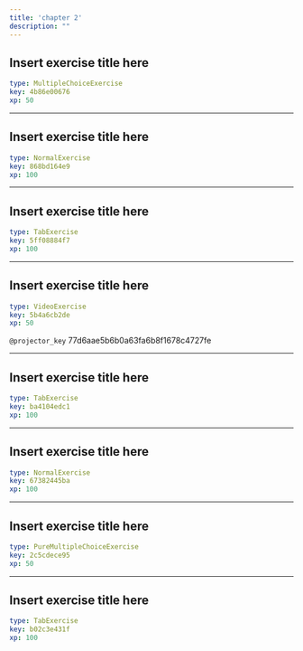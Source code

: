 ```yaml
---
title: 'chapter 2'
description: ""
---
```


## Insert exercise title here

```yaml
type: MultipleChoiceExercise
key: 4b86e00676
xp: 50
```



---

## Insert exercise title here

```yaml
type: NormalExercise
key: 868bd164e9
xp: 100
```



---

## Insert exercise title here

```yaml
type: TabExercise
key: 5ff08884f7
xp: 100
```



---

## Insert exercise title here

```yaml
type: VideoExercise
key: 5b4a6cb2de
xp: 50
```

`@projector_key`
77d6aae5b6b0a63fa6b8f1678c4727fe

---

## Insert exercise title here

```yaml
type: TabExercise
key: ba4104edc1
xp: 100
```



---

## Insert exercise title here

```yaml
type: NormalExercise
key: 67382445ba
xp: 100
```



---

## Insert exercise title here

```yaml
type: PureMultipleChoiceExercise
key: 2c5cdece95
xp: 50
```



---

## Insert exercise title here

```yaml
type: TabExercise
key: b02c3e431f
xp: 100
```
